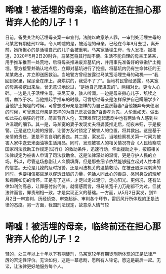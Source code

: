 # 唏嘘！被活埋的母亲，临终前还在担心那背弃人伦的儿子！1

日前，备受关注的活埋母亲案一审宣判。法院以故意杀人罪，一审判处活埋生母的马某宽有期徒刑12年。令人唏嘘的是，被活埋的母亲，已经在今年9月去世，离开前，她所担心的是活埋自己的儿子会被重判。马某宽活埋生母，令人发指。据报道，2020年5月2日20时许，马某宽将其行动不便、生活不能自理的母亲王某某，用手推车推至一处荒地，后将母亲推进废弃墓坑内，并用事先准备好的铁锹铲土掩埋。警方接警并确认地点后，立即对墓坑进行了挖掘，将墓坑内仍有生命体征的王某某救出，并立即送医救治。当地警方曾经披露过马某宽活埋生母的动机——“我回到家里，屎尿全在床上，臭烘烘的，我受不了了”。当地村民曾经透露，马某宽的母亲被挖出来后，曾无意识地说过，“是她自己爬进去的”。两相对比，更令人心碎。一边是儿子活埋生母，丧尽天良，骇人听闻。一边是母亲揪心儿子，舐犊之情，血浓于水。当他推起手推车的时候，可曾想过母亲是怎样保护自己蹒跚学步?当他铲土掩埋的时候，可曾想过母亲是怎样的为自己盖房娶妻?当他嫌弃母亲便溺的时候，可曾想过母亲是怎样的为自己洗衣做饭?百善孝为先，人伦重如天。做出如此丧心病狂的行径，简直背弃人伦，天理难容!这起悲剧中也有两处令人感到些许温暖的细节。其一是，马某宽的妻子发现丈夫将婆婆推走后，彻夜未归，于是报警。正是这位儿媳的报警，让警方及时锁定了被害人的位置，将其救出。这是基于亲情的责任，更是不言自明的善良。其二是，案发后，当地检察机关第一时间为被害人家中送去米面油等生活用品。同时，发现被害人的相关情况符合《人民检察院国家司法救助工作规定(试行)》的救助条件，迅速行动，伸出援助之手，按照相关法律规定为被害人申请了司法救助金。这是法律深处的温情，更是守护人民的立场。所以，尽管这场悲剧让人义愤填膺，但是那些细节依然能够挺立起对人性本善的信念。无论是儿媳的及时报警，还是司法机关的温情救助，在被丑陋深深刺痛的同时，也要相信那些足以穿透丑陋的力量，包括人同此心的善良、感同身受的理解和视民如伤的情怀。正是有了这些，才足以走过泥泞，走向阳光。更何况，还有法律如利剑高悬，让罪恶付出代价。就情感而言，将马某宽千刀万剐都不为过。但就法律而言，罪责刑相一致，才是实现正义的基础。一方面，从5月2日案发，到11月2日一审宣判，历经侦查、审查起诉、审判各个环节，雷厉风行所体现的正是法律的态度。另一方面，我国刑法规定，故意杀人情节较

# 唏嘘！被活埋的母亲，临终前还在担心那背弃人伦的儿子！2

轻的，处三年以上十年以下有期徒刑，马某宽12年有期徒刑所体现的正是法律严厉的否定性评价。无论如何，这是一幕悲剧，愿所有人铭记，愿这是最后一起。无讼，让法律更好地服务每个人。

